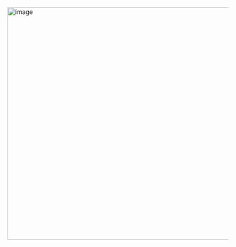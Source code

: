 <img width="1026" height="529" alt="image" src="https://github.com/user-attachments/assets/3a8a5c1e-91c8-4628-912d-2eadbd45244f" />
